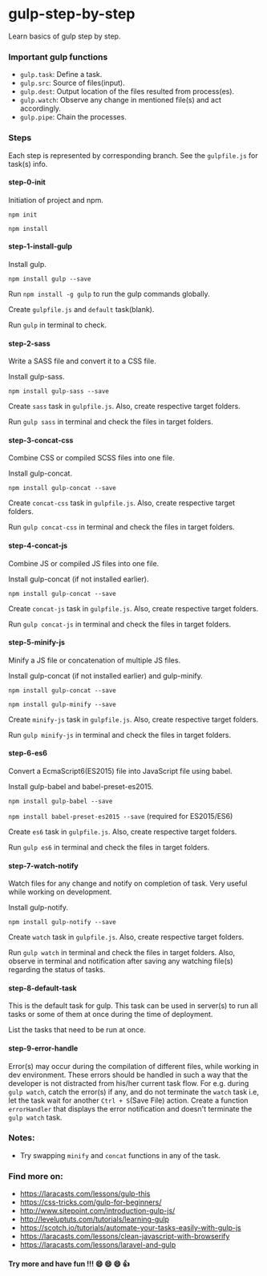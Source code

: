 # gulp-step-by-step
Learn basics of gulp step by step.

### Important gulp functions
- `gulp.task`: Define a task.
- `gulp.src`: Source of files(input).
- `gulp.dest`: Output location of the files resulted from process(es).
- `gulp.watch`: Observe any change in mentioned file(s) and act accordingly.
- `gulp.pipe`: Chain the processes.

### Steps
Each step is represented by corresponding branch. See the `gulpfile.js` for task(s) info.
#### step-0-init
Initiation of project and npm.

`npm init`

`npm install`

#### step-1-install-gulp
Install gulp.

`npm install gulp --save`

Run `npm install -g gulp` to run the gulp commands globally.

Create `gulpfile.js` and `default` task(blank).

Run `gulp` in terminal to check.

#### step-2-sass
Write a SASS file and convert it to a CSS file.

Install gulp-sass.

`npm install gulp-sass --save`

Create `sass` task in `gulpfile.js`. Also, create respective target folders.

Run `gulp sass` in terminal and check the files in target folders.

#### step-3-concat-css
Combine CSS or compiled SCSS files into one file.

Install gulp-concat.

`npm install gulp-concat --save`

Create `concat-css` task in `gulpfile.js`. Also, create respective target folders.

Run `gulp concat-css` in terminal and check the files in target folders.

#### step-4-concat-js
Combine JS or compiled JS files into one file.

Install gulp-concat (if not installed earlier).

`npm install gulp-concat --save`

Create `concat-js` task in `gulpfile.js`. Also, create respective target folders.

Run `gulp concat-js` in terminal and check the files in target folders.

#### step-5-minify-js
Minify a JS file or concatenation of multiple JS files.

Install gulp-concat (if not installed earlier) and gulp-minify.

`npm install gulp-concat --save`

`npm install gulp-minify --save`

Create `minify-js` task in `gulpfile.js`. Also, create respective target folders.

Run `gulp minify-js` in terminal and check the files in target folders.

#### step-6-es6
Convert a EcmaScript6(ES2015) file into JavaScript file using babel.

Install gulp-babel and babel-preset-es2015.

`npm install gulp-babel --save`

`npm install babel-preset-es2015 --save` (required for ES2015/ES6)

Create `es6` task in `gulpfile.js`. Also, create respective target folders.

Run `gulp es6` in terminal and check the files in target folders.

#### step-7-watch-notify
Watch files for any change and notify on completion of task. Very useful while working on development.

Install gulp-notify.

`npm install gulp-notify --save`

Create `watch` task in `gulpfile.js`. Also, create respective target folders.

Run `gulp watch` in terminal and check the files in target folders. Also, observe in terminal and notification after saving any 
watching file(s) regarding the status of tasks.

#### step-8-default-task
This is the default task for gulp. This task can be used in server(s) to run all tasks or some of them at once during the time of deployment.

List the tasks that need to be run at once.

#### step-9-error-handle
Error(s) may occur during the compilation of different files, while working in dev environment. These errors should be handled in such a way that the developer is not distracted from his/her current task flow. For e.g. during `gulp watch`, catch the error(s) if any, and do not terminate the `watch` task i.e, let the task wait for another `Ctrl + S`(Save File) action.
Create a function `errorHandler` that displays the error notification and doesn't terminate the `gulp watch` task.

### Notes:
- Try swapping `minify` and `concat` functions in any of the task.

### Find more on:
- https://laracasts.com/lessons/gulp-this
- https://css-tricks.com/gulp-for-beginners/
- http://www.sitepoint.com/introduction-gulp-js/
- http://leveluptuts.com/tutorials/learning-gulp
- https://scotch.io/tutorials/automate-your-tasks-easily-with-gulp-js
- https://laracasts.com/lessons/clean-javascript-with-browserify
- https://laracasts.com/lessons/laravel-and-gulp

#### Try more and have fun !!! :smile: :smile: :smile: :thumbsup:
